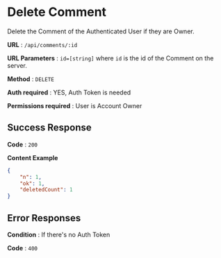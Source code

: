 # Delete Comment

Delete the Comment of the Authenticated User if they are Owner.

**URL** : `/api/comments/:id`

**URL Parameters** : `id=[string]` where `id` is the id of the Comment on the
server.

**Method** : `DELETE`

**Auth required** : YES, Auth Token is needed

**Permissions required** : User is Account Owner

## Success Response

**Code** : `200`

**Content Example**  

```json
{
    "n": 1,
    "ok": 1,
    "deletedCount": 1
}
```

## Error Responses

**Condition** : If there's no Auth Token

**Code** : `400`
